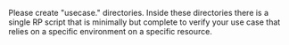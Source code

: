 Please create "usecase.<resource label>" directories.
Inside these directories there is a single RP script that is minimally but
complete to verify your use case that relies on a specific environment on a
specific resource.
